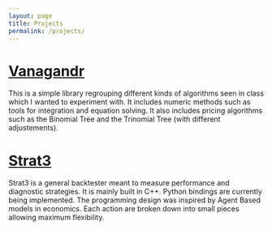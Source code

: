 ```yaml
---
layout: page
title: Projects
permalink: /projects/
---
```


# [Vanagandr][3]

This is a simple library regrouping different kinds of algorithms seen in class which
I wanted to experiment with. It includes numeric methods such as tools for integration and equation solving.
It also includes pricing algorithms such as the Binomial Tree and the Trinomial Tree (with different adjustements).

# [Strat3][1]

Strat3 is a general backtester meant to measure performance and diagnostic
strategies. It is mainly built in C++. Python bindings are currently being implemented.
The programming design was inspired by Agent Based models in economics. Each action are
broken down into small pieces allowing maximum flexibility.

[1]: /projects/strat3
[3]: /projects/vanagandr
